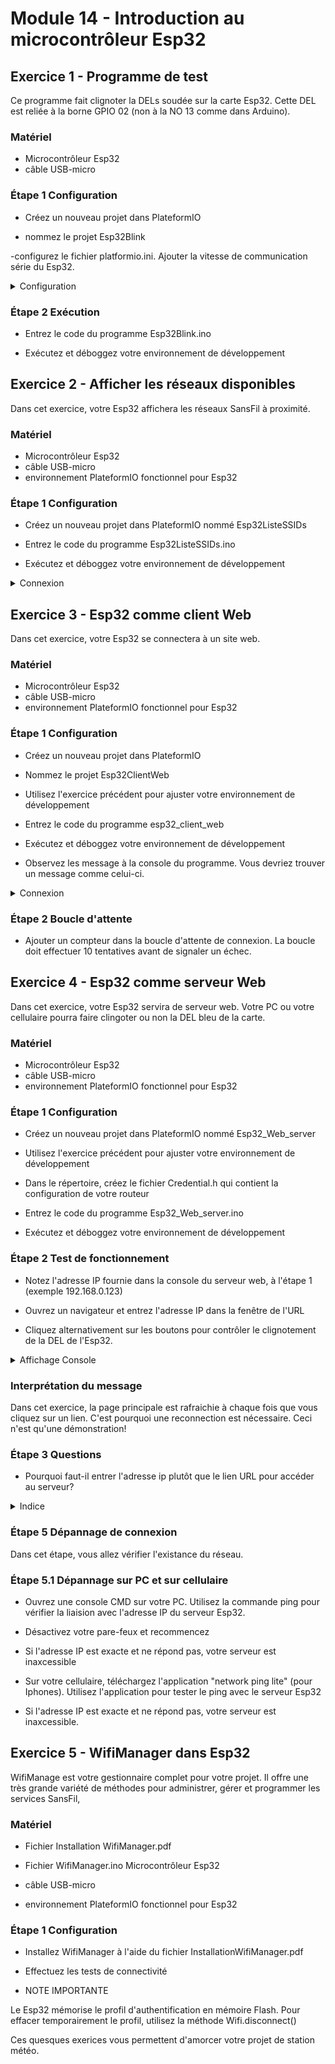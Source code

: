 # Module 14 - Introduction au microcontrôleur Esp32

## Exercice 1 - Programme de test

Ce programme fait clignoter la DELs soudée sur la carte Esp32. Cette DEL est reliée à la borne GPIO 02 (non à la NO 13 comme dans Arduino).

### Matériel

- Microcontrôleur Esp32
- câble USB-micro

### Étape 1 Configuration

- Créez un nouveau projet dans PlateformIO

- nommez le projet Esp32Blink

-configurez le fichier platformio.ini. Ajouter la vitesse de communication série du Esp32.

<details>
    <summary>Configuration </summary>

[env:esp32doit-devkit-v1]

platform = espressif32

board = esp32doit-devkit-v1

framework = arduino

monitor_speed = 115200

</details>

### Étape 2 Exécution

- Entrez le code du programme Esp32Blink.ino

- Exécutez et déboggez votre environnement de développement

## Exercice 2 - Afficher les réseaux disponibles
 
Dans cet exercice, votre Esp32 affichera les réseaux SansFil à proximité.
 
### Matériel

- Microcontrôleur Esp32
- câble USB-micro
- environnement PlateformIO fonctionnel pour Esp32

### Étape 1 Configuration

- Créez un nouveau projet dans PlateformIO nommé Esp32ListeSSIDs

- Entrez le code du programme Esp32ListeSSIDs.ino

- Exécutez et déboggez votre environnement de développement

<details>
    <summary>Connexion </summary>
  
3 networks found

1: MONSERVEURINTERNET (-25)*

2: monImprimanteWifi (-30)*

3: MonVoisinEloigne (-90)*

</details>

## Exercice 3 - Esp32 comme client Web
 
Dans cet exercice, votre Esp32 se connectera à un site web.

### Matériel

- Microcontrôleur Esp32
- câble USB-micro
- environnement PlateformIO fonctionnel pour Esp32

### Étape 1 Configuration

- Créez un nouveau projet dans PlateformIO

- Nommez le projet Esp32ClientWeb

- Utilisez l'exercice précédent pour ajuster votre environnement de développement

- Entrez le code du programme esp32_client_web

- Exécutez et déboggez votre environnement de développement

- Observez les message à la  console  du programme. Vous devriez trouver un message comme celui-ci.

<details>
    <summary>Connexion </summary>

Try to Connect to: MONSERVEURINTERNET

............Connected to wifi

SSID:  MONSERVEURINTERNET

IP Address: 192.168.XXX.YYY

signal strength (RSSI):-26 dBm

</details>

### Étape 2 Boucle d'attente

- Ajouter un compteur dans la boucle d'attente de connexion. La boucle doit effectuer 10 tentatives avant de signaler un échec. 

## Exercice 4 - Esp32 comme serveur Web
 
Dans cet exercice, votre Esp32 servira de serveur web. Votre PC ou votre cellulaire pourra faire clingoter ou non la DEL bleu de la carte.

### Matériel

- Microcontrôleur Esp32
- câble USB-micro
- environnement PlateformIO fonctionnel pour Esp32

### Étape 1 Configuration

- Créez un nouveau projet dans PlateformIO nommé Esp32_Web_server

- Utilisez l'exercice précédent pour ajuster votre environnement de développement

- Dans le répertoire, créez le fichier Credential.h qui contient la configuration de votre routeur 

- Entrez le code du programme Esp32_Web_server.ino

- Exécutez et déboggez votre environnement de développement

### Étape 2 Test de fonctionnement

- Notez l'adresse IP fournie dans la console du serveur web, à l'étape 1 (exemple 192.168.0.123)

- Ouvrez un navigateur et entrez l'adresse IP dans la fenêtre de l'URL

- Cliquez alternativement sur les boutons pour contrôler le clignotement de la DEL de l'Esp32.

<details>
    <summary>Affichage Console </summary>

New Client.

GET /L HTTP/1.1

Host: 192.168.0.195

User-Agent: Mozilla/5.0 (Windows NT 10.0; 
Win64; x64; rv:85.0) Gecko/20100101 Firefox/85.0

Accept: text/html,application/xhtml+xml,

application/xml;q=0.9,image/webp,*/*;q=0.8

Accept-Language: fr,fr-FR;q=0.8,en-US;q=0.5,en;

q=0.3

Accept-Encoding: gzip, deflate

Connection: keep-alive

Referer: http://192.168.0.XXX/H

Upgrade-Insecure-Requests: 1

</details>

### Interprétation du message

Dans cet exercice, la page principale est rafraichie à chaque fois que vous cliquez sur un lien. C'est pourquoi une reconnection est nécessaire. Ceci n'est qu'une démonstration!

### Étape 3 Questions

- Pourquoi faut-il entrer l'adresse ip plutôt que le lien URL pour accéder au serveur?

<details>
    <summary>Indice</summary>

- Aucune configuration DNS est disponible pour ce site web.

</details>

### Étape 5 Dépannage de connexion

Dans cet étape, vous allez vérifier l'existance du réseau.

### Étape 5.1 Dépannage sur PC et sur cellulaire

- Ouvrez une console CMD sur votre PC. Utilisez la commande ping pour vérifier la liaision avec l'adresse IP du serveur Esp32.

- Désactivez votre pare-feux et recommencez

- Si l'adresse IP est exacte et ne répond pas, votre serveur est inaxcessible

- Sur votre cellulaire, téléchargez l'application "network ping lite" (pour Iphones).  Utilisez l'application pour tester le ping avec le serveur Esp32

- Si l'adresse IP est exacte et ne répond pas, votre serveur est inaxcessible.

## Exercice 5 - WifiManager dans Esp32
 
WifiManage est votre gestionnaire complet pour votre projet. Il offre une très grande variété de méthodes pour administrer, gérer et programmer les services SansFil,

### Matériel

- Fichier Installation WifiManager.pdf

- Fichier WifiManager.ino
Microcontrôleur Esp32
- câble USB-micro
- environnement PlateformIO fonctionnel pour Esp32

### Étape 1 Configuration

- Installez WifiManager à l'aide du fichier InstallationWifiManager.pdf 

- Effectuez les tests de connectivité 

- NOTE IMPORTANTE

Le Esp32 mémorise le profil d'authentification en mémoire Flash. Pour effacer temporairement le profil, utilisez la méthode Wifi.disconnect()
 
 Ces quesques exerices vous permettent d'amorcer votre projet de station météo.